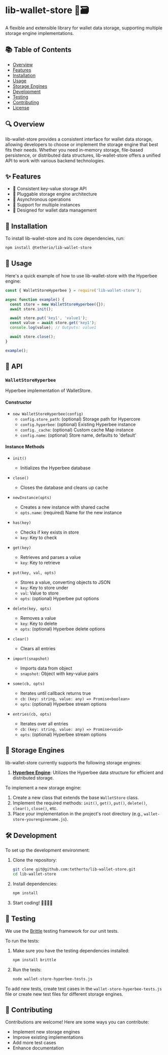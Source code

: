 # lib-wallet-store 💼🗃️

A flexible and extensible library for wallet data storage, supporting multiple storage engine implementations.

## 📚 Table of Contents

- [Overview](#overview)
- [Features](#features)
- [Installation](#installation)
- [Usage](#usage)
- [Storage Engines](#storage-engines)
- [Development](#development)
- [Testing](#testing)
- [Contributing](#contributing)
- [License](#license)

## 🔍 Overview

lib-wallet-store provides a consistent interface for wallet data storage, allowing developers to choose or implement the storage engine that best fits their needs. Whether you need in-memory storage, file-based persistence, or distributed data structures, lib-wallet-store offers a unified API to work with various backend technologies.

## ✨ Features

- 🔢 Consistent key-value storage API
- 🔌 Pluggable storage engine architecture
- 🔄 Asynchronous operations
- 🧩 Support for multiple instances
- 🔐 Designed for wallet data management

## 🚀 Installation

To install lib-wallet-store and its core dependencies, run:

```bash
npm install @tetherio/lib-wallet-store
```

## 🔧 Usage

Here's a quick example of how to use lib-wallet-store with the Hyperbee engine:

```javascript
const { WalletStoreHyperbee } = require('lib-wallet-store');

async function example() {
  const store = new WalletStoreHyperbee({});
  await store.init();

  await store.put('key1', 'value1');
  const value = await store.get('key1');
  console.log(value); // Outputs: value1

  await store.close();
}

example();
```

## 📘 API

### `WalletStoreHyperbee`

Hyperbee implementation of WalletStore.

#### Constructor

- `new WalletStoreHyperbee(config)`
  - `config.store_path`: (optional) Storage path for Hypercore
  - `config.hyperbee`: (optional) Existing Hyperbee instance
  - `config._cache`: (optional) Custom cache Map instance
  - `config.name`: (optional) Store name, defaults to 'default'

#### Instance Methods

- `init()`
  - Initializes the Hyperbee database

- `close()`
  - Closes the database and cleans up cache

- `newInstance(opts)`
  - Creates a new instance with shared cache
  - `opts.name`: (required) Name for the new instance

- `has(key)`
  - Checks if key exists in store
  - `key`: Key to check

- `get(key)`
  - Retrieves and parses a value
  - `key`: Key to retrieve

- `put(key, val, opts)`
  - Stores a value, converting objects to JSON
  - `key`: Key to store under
  - `val`: Value to store
  - `opts`: (optional) Hyperbee put options

- `delete(key, opts)`
  - Removes a value
  - `key`: Key to delete
  - `opts`: (optional) Hyperbee delete options

- `clear()`
  - Clears all entries

- `import(snapshot)`
  - Imports data from object
  - `snapshot`: Object with key-value pairs

- `some(cb, opts)`
  - Iterates until callback returns true
  - `cb`: `(key: string, value: any) => Promise<boolean>`
  - `opts`: (optional) Hyperbee stream options

- `entries(cb, opts)`
  - Iterates over all entries
  - `cb`: `(key: string, value: any) => Promise<void>`
  - `opts`: (optional) Hyperbee stream options

## 💾 Storage Engines

lib-wallet-store currently supports the following storage engines:

1. [**Hyperbee Engine**](https://github.com/holepunchto/hyperbee): Utilizes the Hyperbee data structure for efficient and distributed storage.

To implement a new storage engine:

1. Create a new class that extends the base `WalletStore` class.
2. Implement the required methods: `init()`, `get()`, `put()`, `delete()`, `clear()`, `close()`, etc.
3. Place your implementation in the project's root directory (e.g., `wallet-store-yourenginename.js`).

## 🛠 Development

To set up the development environment:

1. Clone the repository:
   ```bash
   git clone git@github.com:tetherto/lib-wallet-store.git
   cd lib-wallet-store
   ```

2. Install dependencies:
   ```bash
   npm install
   ```

3. Start coding! 👨‍💻👩‍💻

## 🧪 Testing

We use the [Brittle](https://github.com/holepunchto/brittle) testing framework for our unit tests.

To run the tests:

1. Make sure you have the testing dependencies installed:
   ```bash
   npm install brittle
   ```

2. Run the tests:
   ```bash
   node wallet-store-hyperbee-tests.js
   ```

To add new tests, create test cases in the `wallet-store-hyperbee-tests.js` file or create new test files for different storage engines.

## 🤝 Contributing

Contributions are welcome! Here are some ways you can contribute:

- Implement new storage engines
- Improve existing implementations
- Add more test cases
- Enhance documentation
